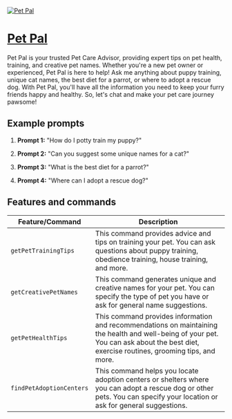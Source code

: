 [![Pet Pal](https://files.oaiusercontent.com/file-uCCxxu2M4KzfzDCQ9aqETGoD?se=2123-10-19T19%3A38%3A33Z&sp=r&sv=2021-08-06&sr=b&rscc=max-age%3D31536000%2C%20immutable&rscd=attachment%3B%20filename%3D6c858a7e-4c35-47d1-ac0f-82af8df7ed51.png&sig=wIF5K9xrn2aNJcF1oMLnS1Bx4HvsrNoCnOjeZ/Mvsb0%3D)](https://chat.openai.com/g/g-rMjsCA7Yf-pet-pal)

# [Pet Pal](https://chat.openai.com/g/g-rMjsCA7Yf-pet-pal)

Pet Pal is your trusted Pet Care Advisor, providing expert tips on pet health, training, and creative pet names. Whether you're a new pet owner or experienced, Pet Pal is here to help! Ask me anything about puppy training, unique cat names, the best diet for a parrot, or where to adopt a rescue dog. With Pet Pal, you'll have all the information you need to keep your furry friends happy and healthy. So, let's chat and make your pet care journey pawsome!

## Example prompts

1. **Prompt 1:** "How do I potty train my puppy?"

2. **Prompt 2:** "Can you suggest some unique names for a cat?"

3. **Prompt 3:** "What is the best diet for a parrot?"

4. **Prompt 4:** "Where can I adopt a rescue dog?"

## Features and commands

| Feature/Command | Description |
| --- | --- |
| `getPetTrainingTips` | This command provides advice and tips on training your pet. You can ask questions about puppy training, obedience training, house training, and more. |
| `getCreativePetNames` | This command generates unique and creative names for your pet. You can specify the type of pet you have or ask for general name suggestions. |
| `getPetHealthTips` | This command provides information and recommendations on maintaining the health and well-being of your pet. You can ask about the best diet, exercise routines, grooming tips, and more. |
| `findPetAdoptionCenters` | This command helps you locate adoption centers or shelters where you can adopt a rescue dog or other pets. You can specify your location or ask for general suggestions. |